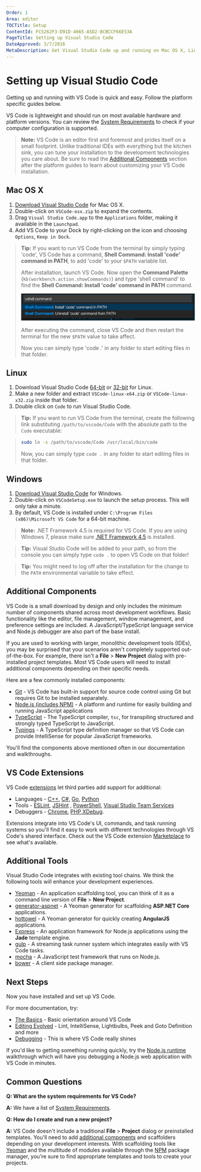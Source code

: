 ```yaml
---
Order: 1
Area: editor
TOCTitle: Setup
ContentId: FC5262F3-D91D-4665-A5D2-BCBCCF66E53A
PageTitle: Setting up Visual Studio Code
DateApproved: 3/7/2016
MetaDescription: Get Visual Studio Code up and running on Mac OS X, Linux or Windows.
---
```


# Setting up Visual Studio Code

Getting up and running with VS Code is quick and easy.  Follow the platform specific guides below.

VS Code is lightweight and should run on most available hardware and platform versions. You can review the [System Requirements](/docs/supporting/requirements.md) to check if your computer configuration is supported.

>**Note:** VS Code is an editor first and foremost and prides itself on a small footprint. Unlike traditional IDEs with everything but the kitchen sink, you can tune your installation to the development technologies you care about. Be sure to read the [Additional Components](/docs/editor/setup.md#additional-components) section after the platform guides to learn about customizing your VS Code installation.

## Mac OS X

1. [Download Visual Studio Code](https://go.microsoft.com/fwlink/?LinkID=534106) for Mac OS X.
2. Double-click on `VSCode-osx.zip` to expand the contents.
3. Drag `Visual Studio Code.app` to the `Applications` folder, making it available in the `Launchpad`.
4. Add VS Code to your Dock by right-clicking on the icon and choosing `Options`, `Keep in Dock`.

>**Tip:** If you want to run VS Code from the terminal by simply typing 'code', VS Code has a command, **Shell Command: Install 'code' command in PATH**, to add 'code' to your `$PATH` variable list.
>
>After installation, launch VS Code. Now open the **Command Palette** (`kb(workbench.action.showCommands)`) and type 'shell command' to find the **Shell Command: Install 'code' command in PATH** command.
>
>![OS X shell commands](images/setup/shell-command.png)
>
>After executing the command, close VS Code and then restart the terminal for the new `$PATH` value to take affect.
>
>Now you can simply type 'code .' in any folder to start editing files in that folder.

## Linux

1. Download Visual Studio Code [64-bit](https://go.microsoft.com/fwlink/?LinkID=534108) or [32-bit](https://go.microsoft.com/fwlink/?LinkID=615206) for Linux.
2. Make a new folder and extract `VSCode-linux-x64.zip` or `VSCode-linux-x32.zip` inside that folder.
3. Double click on `Code` to run Visual Studio Code.

>**Tip:** If you want to run VS Code from the terminal, create the following link substituting `/path/to/vscode/Code` with the absolute path to the `Code` executable:

>```bash
>sudo ln -s /path/to/vscode/Code /usr/local/bin/code
>```
>Now, you can simply type `code .` in any folder to start editing files in that folder.

## Windows

1. [Download Visual Studio Code](https://go.microsoft.com/fwlink/?LinkID=534107) for Windows.
2. Double-click on `VSCodeSetup.exe` to launch the setup process. This will only take a minute.
3. By default, VS Code is installed under `C:\Program Files (x86)\Microsoft VS Code` for a 64-bit machine.

>**Note:** .NET Framework 4.5 is required for VS Code.  If you are using Windows 7, please make sure [.NET Framework 4.5](https://www.microsoft.com/en-us/download/details.aspx?id=30653) is installed.

>**Tip:** Visual Studio Code will be added to your path, so from the console you can simply type `code .` to open VS Code on that folder!

>**Tip:** You might need to log off after the installation for the change to the `PATH` environmental variable to take effect.

## Additional Components

VS Code is a small download by design and only includes the minimum number of components shared across most development workflows. Basic functionality like the editor, file management, window management, and preference settings are included. A JavaScript/TypeScript language service and Node.js debugger are also part of the base install.

If you are used to working with larger, monolithic development tools (IDEs), you may be surprised that your scenarios aren't completely supported out-of-the-box.  For example, there isn't a **File** > **New Project** dialog with pre-installed project templates.  Most VS Code users will need to install additional components depending on their specific needs.

Here are a few commonly installed components:

- [Git](http://git-scm.com/download) - VS Code has built-in support for source code control using Git but requires Git to be installed separately.
- [Node.js (includes NPM)](https://nodejs.org/) - A platform and runtime for easily building and running JavaScript applications
- [TypeScript](http://typescriptlang.org) - The TypeScript compiler, `tsc`, for transpiling structured and strongly typed TypeScript to JavaScript.
- [Typings](https://github.com/typings/typings) - A TypeScript type definition manager so that VS Code can provide IntelliSense for popular JavaScript frameworks.

You'll find the components above mentioned often in our documentation and walkthroughs.

## VS Code Extensions

VS Code [extensions](/docs/editor/extension-gallery.md) let third parties add support for additional:

* Languages - [C++](/docs/languages/cpp.md), [C#](/docs/languages/csharp.md), [Go](https://marketplace.visualstudio.com/items/lukehoban.Go), [Python](https://marketplace.visualstudio.com/items?itemName=donjayamanne.python)
* Tools - [ESLint](https://marketplace.visualstudio.com/items/dbaeumer.vscode-eslint), [JSHint](https://marketplace.visualstudio.com/items/dbaeumer.jshint) , [PowerShell](https://marketplace.visualstudio.com/items?itemName=ms-vscode.PowerShell), [Visual Studio Team Services](https://marketplace.visualstudio.com/items?itemName=ms-vsts.team)
* Debuggers - [Chrome](https://marketplace.visualstudio.com/items?itemName=msjsdiag.debugger-for-chrome), [PHP XDebug](https://marketplace.visualstudio.com/items?itemName=felixfbecker.php-debug).

Extensions integrate into VS Code's UI, commands, and task running systems so you'll find it easy to work with different technologies through VS Code's shared interface. Check out the VS Code extension [Marketplace](https://marketplace.visualstudio.com/vscode) to see what's available.

## Additional Tools

Visual Studio Code integrates with existing tool chains.  We think the following tools will enhance your development experiences.

- [Yeoman](http://yeoman.io/) - An application scaffolding tool, you can think of it as a command line version of **File** > **New Project**.
- [generator-aspnet](https://www.npmjs.com/package/generator-aspnet) - A Yeoman generator for scaffolding **ASP.NET Core** applications.
- [hottowel](https://github.com/johnpapa/generator-hottowel) - A Yeoman generator for quickly creating **AngularJS** applications.
- [Express](http://expressjs.com/) - An application framework for Node.js applications using the **Jade** template engine.
- [gulp](http://gulpjs.com/) - A streaming task runner system which integrates easily with VS Code tasks.
- [mocha](http://mochajs.org/) - A JavaScript test framework that runs on Node.js.
- [bower](http://bower.io/) - A client side package manager.

## Next Steps

Now you have installed and set up VS Code.

For more documentation, try:

* [The Basics](/docs/editor/codebasics.md) - Basic orientation around VS Code
* [Editing Evolved](/docs/editor/editingevolved.md) - Lint, IntelliSense, Lightbulbs, Peek and Goto Definition and more
* [Debugging](/docs/editor/debugging.md) - This is where VS Code really shines

If you'd like to getting something running quickly, try the [Node.js runtime](/docs/runtimes/nodejs.md) walkthrough which will have you debugging a Node.js web application with VS Code in minutes.

## Common Questions

**Q: What are the system requirements for VS Code?**

**A:** We have a list of [System Requirements](/docs/supporting/requirements.md).

**Q: How do I create and run a new project?**

**A:** VS Code doesn't include a traditional **File** > **Project** dialog or preinstalled templates. You'll need to add [additional components](/docs/editor/setup.md#additional-components) and scaffolders depending on your development interests. With scaffolding tools like [Yeoman](http://yeoman.io/) and the multitude of modules available through the [NPM](https://www.npmjs.com/) package manager, you're sure to find appropriate templates and tools to create your projects.

